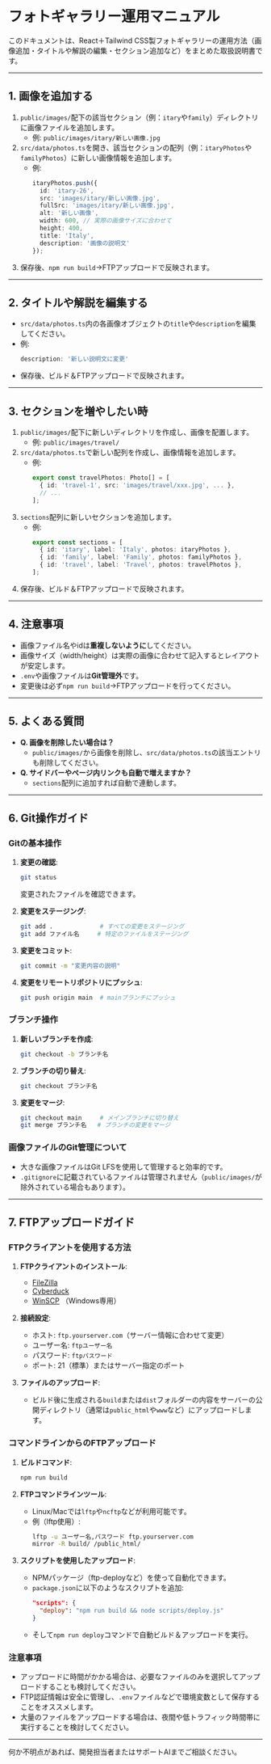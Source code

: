 # フォトギャラリー運用マニュアル

このドキュメントは、React＋Tailwind CSS製フォトギャラリーの運用方法（画像追加・タイトルや解説の編集・セクション追加など）をまとめた取扱説明書です。

---

## 1. 画像を追加する

1. `public/images/`配下の該当セクション（例：`itary`や`family`）ディレクトリに画像ファイルを追加します。
   - 例: `public/images/itary/新しい画像.jpg`
2. `src/data/photos.ts`を開き、該当セクションの配列（例：`itaryPhotos`や`familyPhotos`）に新しい画像情報を追加します。
   - 例:
     ```ts
     itaryPhotos.push({
       id: 'itary-26',
       src: 'images/itary/新しい画像.jpg',
       fullSrc: 'images/itary/新しい画像.jpg',
       alt: '新しい画像',
       width: 600, // 実際の画像サイズに合わせて
       height: 400,
       title: 'Italy',
       description: '画像の説明文'
     });
     ```
3. 保存後、`npm run build`→FTPアップロードで反映されます。

---

## 2. タイトルや解説を編集する

- `src/data/photos.ts`内の各画像オブジェクトの`title`や`description`を編集してください。
- 例:
  ```ts
  description: '新しい説明文に変更'
  ```
- 保存後、ビルド＆FTPアップロードで反映されます。

---

## 3. セクションを増やしたい時

1. `public/images/`配下に新しいディレクトリを作成し、画像を配置します。
   - 例: `public/images/travel/`
2. `src/data/photos.ts`で新しい配列を作成し、画像情報を追加します。
   - 例:
     ```ts
     export const travelPhotos: Photo[] = [
       { id: 'travel-1', src: 'images/travel/xxx.jpg', ... },
       // ...
     ];
     ```
3. `sections`配列に新しいセクションを追加します。
   - 例:
     ```ts
     export const sections = [
       { id: 'itary', label: 'Italy', photos: itaryPhotos },
       { id: 'family', label: 'Family', photos: familyPhotos },
       { id: 'travel', label: 'Travel', photos: travelPhotos },
     ];
     ```
4. 保存後、ビルド＆FTPアップロードで反映されます。

---

## 4. 注意事項

- 画像ファイル名やidは**重複しないように**してください。
- 画像サイズ（width/height）は実際の画像に合わせて記入するとレイアウトが安定します。
- `.env`や画像ファイルは**Git管理外**です。
- 変更後は必ず`npm run build`→FTPアップロードを行ってください。

---

## 5. よくある質問

- **Q. 画像を削除したい場合は？**
  - `public/images/`から画像を削除し、`src/data/photos.ts`の該当エントリも削除してください。
- **Q. サイドバーやページ内リンクも自動で増えますか？**
  - `sections`配列に追加すれば自動で連動します。

---

## 6. Git操作ガイド

### Gitの基本操作

1. **変更の確認**:
   ```bash
   git status
   ```
   変更されたファイルを確認できます。

2. **変更をステージング**:
   ```bash
   git add .             # すべての変更をステージング
   git add ファイル名     # 特定のファイルをステージング
   ```

3. **変更をコミット**:
   ```bash
   git commit -m "変更内容の説明"
   ```

4. **変更をリモートリポジトリにプッシュ**:
   ```bash
   git push origin main  # mainブランチにプッシュ
   ```

### ブランチ操作

1. **新しいブランチを作成**:
   ```bash
   git checkout -b ブランチ名
   ```

2. **ブランチの切り替え**:
   ```bash
   git checkout ブランチ名
   ```

3. **変更をマージ**:
   ```bash
   git checkout main     # メインブランチに切り替え
   git merge ブランチ名   # ブランチの変更をマージ
   ```

### 画像ファイルのGit管理について

- 大きな画像ファイルはGit LFSを使用して管理すると効率的です。
- `.gitignore`に記載されているファイルは管理されません（`public/images/`が除外されている場合もあります）。

---

## 7. FTPアップロードガイド

### FTPクライアントを使用する方法

1. **FTPクライアントのインストール**:
   - [FileZilla](https://filezilla-project.org/)
   - [Cyberduck](https://cyberduck.io/)
   - [WinSCP](https://winscp.net/) （Windows専用）

2. **接続設定**:
   - ホスト: `ftp.yourserver.com`（サーバー情報に合わせて変更）
   - ユーザー名: `ftpユーザー名`
   - パスワード: `ftpパスワード`
   - ポート: 21（標準）またはサーバー指定のポート

3. **ファイルのアップロード**:
   - ビルド後に生成される`build`または`dist`フォルダーの内容をサーバーの公開ディレクトリ（通常は`public_html`や`www`など）にアップロードします。

### コマンドラインからのFTPアップロード

1. **ビルドコマンド**:
   ```bash
   npm run build
   ```

2. **FTPコマンドラインツール**:
   - Linux/Macでは`lftp`や`ncftp`などが利用可能です。
   - 例（lftp使用）:
     ```bash
     lftp -u ユーザー名,パスワード ftp.yourserver.com
     mirror -R build/ /public_html/
     ```

3. **スクリプトを使用したアップロード**:
   - NPMパッケージ（ftp-deployなど）を使って自動化できます。
   - `package.json`に以下のようなスクリプトを追加:
     ```json
     "scripts": {
       "deploy": "npm run build && node scripts/deploy.js"
     }
     ```
   - そして`npm run deploy`コマンドで自動ビルド＆アップロードを実行。

### 注意事項

- アップロードに時間がかかる場合は、必要なファイルのみを選択してアップロードすることも検討してください。
- FTP認証情報は安全に管理し、`.env`ファイルなどで環境変数として保存することをオススメします。
- 大量のファイルをアップロードする場合は、夜間や低トラフィック時間帯に実行することを検討してください。

---

何か不明点があれば、開発担当者またはサポートAIまでご相談ください。 